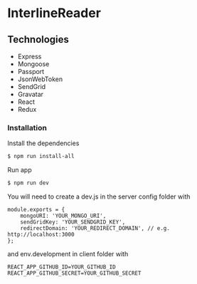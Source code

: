 # InterlineReader


## Technologies

- Express
- Mongoose
- Passport
- JsonWebToken
- SendGrid
- Gravatar
- React
- Redux

### Installation

Install the dependencies

```sh
$ npm run install-all
```

Run app

```sh
$ npm run dev
```

You will need to create a dev.js in the server config folder with

```
module.exports = {
	mongoURI: 'YOUR_MONGO_URI',
	sendGridKey: 'YOUR_SENDGRID_KEY',
	redirectDomain: 'YOUR_REDIRECT_DOMAIN', // e.g. http://localhost:3000
};
```

and env.development in client folder with 

```
REACT_APP_GITHUB_ID=YOUR_GITHUB_ID
REACT_APP_GITHUB_SECRET=YOUR_GITHUB_SECRET
```